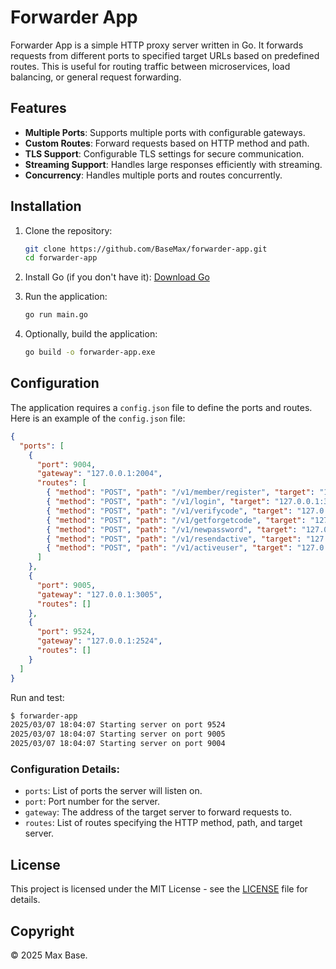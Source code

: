 # Forwarder App

Forwarder App is a simple HTTP proxy server written in Go. It forwards requests from different ports to specified target URLs based on predefined routes. This is useful for routing traffic between microservices, load balancing, or general request forwarding.

## Features

- **Multiple Ports**: Supports multiple ports with configurable gateways.
- **Custom Routes**: Forward requests based on HTTP method and path.
- **TLS Support**: Configurable TLS settings for secure communication.
- **Streaming Support**: Handles large responses efficiently with streaming.
- **Concurrency**: Handles multiple ports and routes concurrently.

## Installation

1. Clone the repository:
   ```bash
   git clone https://github.com/BaseMax/forwarder-app.git
   cd forwarder-app
   ```

2. Install Go (if you don't have it):
   [Download Go](https://golang.org/dl/)

3. Run the application:
   ```bash
   go run main.go
   ```

4. Optionally, build the application:
   ```bash
   go build -o forwarder-app.exe
   ```

## Configuration

The application requires a `config.json` file to define the ports and routes. Here is an example of the `config.json` file:

```json
{
  "ports": [
    {
      "port": 9004,
      "gateway": "127.0.0.1:2004",
      "routes": [
        { "method": "POST", "path": "/v1/member/register", "target": "127.0.0.1:30031" },
        { "method": "POST", "path": "/v1/login", "target": "127.0.0.1:30031" },
        { "method": "POST", "path": "/v1/verifycode", "target": "127.0.0.1:30031" },
        { "method": "POST", "path": "/v1/getforgetcode", "target": "127.0.0.1:30031" },
        { "method": "POST", "path": "/v1/newpassword", "target": "127.0.0.1:30031" },
        { "method": "POST", "path": "/v1/resendactive", "target": "127.0.0.1:30031" },
        { "method": "POST", "path": "/v1/activeuser", "target": "127.0.0.1:30031" }
      ]
    },
    {
      "port": 9005,
      "gateway": "127.0.0.1:3005",
      "routes": []
    },
    {
      "port": 9524,
      "gateway": "127.0.0.1:2524",
      "routes": []
    }
  ]
}
```

Run and test:

```bash
$ forwarder-app
2025/03/07 18:04:07 Starting server on port 9524
2025/03/07 18:04:07 Starting server on port 9005
2025/03/07 18:04:07 Starting server on port 9004
```

### Configuration Details:
- `ports`: List of ports the server will listen on.
- `port`: Port number for the server.
- `gateway`: The address of the target server to forward requests to.
- `routes`: List of routes specifying the HTTP method, path, and target server.

## License

This project is licensed under the MIT License - see the [LICENSE](LICENSE) file for details.

## Copyright

© 2025 Max Base.

